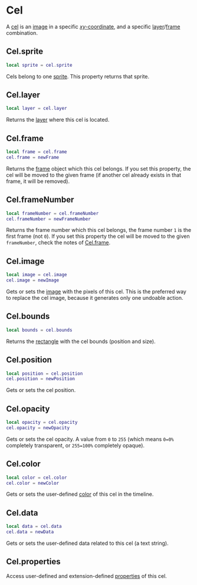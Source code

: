# Cel

A [cel](https://www.aseprite.org/docs/cel/) is an [image](#celimage) in a specific
[*xy*-coordinate](#celposition), and a specific
[layer](#cellayer)/[frame](#celframe) combination.

## Cel.sprite

```lua
local sprite = cel.sprite
```

Cels belong to one [sprite](sprite.md#sprite). This property returns that sprite.

## Cel.layer

```lua
local layer = cel.layer
```

Returns the [layer](layer.md#layer) where this cel is located.

## Cel.frame

```lua
local frame = cel.frame
cel.frame = newFrame
```

Returns the [frame](frame.md#frame) object which this cel belongs.  If
you set this property, the cel will be moved to the given frame (if
another cel already exists in that frame, it will be removed).

## Cel.frameNumber

```lua
local frameNumber = cel.frameNumber
cel.frameNumber = newFrameNumber
```

Returns the frame number which this cel belongs, the frame number `1`
is the first frame (not `0`). If you set this property the cel will be
moved to the given `frameNumber`, check the notes of [Cel.frame](#celframe).

## Cel.image

```lua
local image = cel.image
cel.image = newImage
```

Gets or sets the [image](image.md#image) with the pixels of this cel. This
is the preferred way to replace the cel image, because it generates
only one undoable action.

## Cel.bounds

```lua
local bounds = cel.bounds
```

Returns the [rectangle](rectangle.md#rectangle) with the cel bounds (position
and size).

## Cel.position

```lua
local position = cel.position
cel.position = newPosition
```

Gets or sets the cel position.

## Cel.opacity

```lua
local opacity = cel.opacity
cel.opacity = newOpacity
```

Gets or sets the cel opacity. A value from `0` to `255` (which means
`0=0%` completely transparent, or `255=100%` completely opaque).

## Cel.color

```lua
local color = cel.color
cel.color = newColor
```

Gets or sets the user-defined [color](color.md#color) of this cel in the timeline.

## Cel.data

```lua
local data = cel.data
cel.data = newData
```

Gets or sets the user-defined data related to this cel (a text string).

## Cel.properties

Access user-defined and extension-defined
[properties](properties.md#properties) of this cel.
